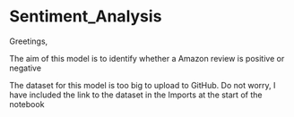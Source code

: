 # Sentiment_Analysis

Greetings,

The aim of this model is to identify whether a Amazon review is positive or negative

The dataset for this model is too big to upload to GitHub.
Do not worry, I have included the link to the dataset in the Imports at the start of the notebook

